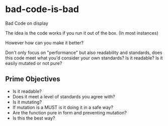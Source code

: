 # bad-code-is-bad

Bad Code on display

The idea is the code works if you run it out of the box. (In most instances)

However how can you make it better?

Don't only focus on "performance" but also readability and standards, does this code meet what you'd consider your own standards? Is it readable? Is it easily mutated or not pure?

## Prime Objectives

- Is it readable?
- Does it meet a level of standards you agree with?
- Is it mutating?
- If mutation is a MUST is it doing it in a safe way?
- Are the function pure in form and preventing mutation?
- Is this the best way?
